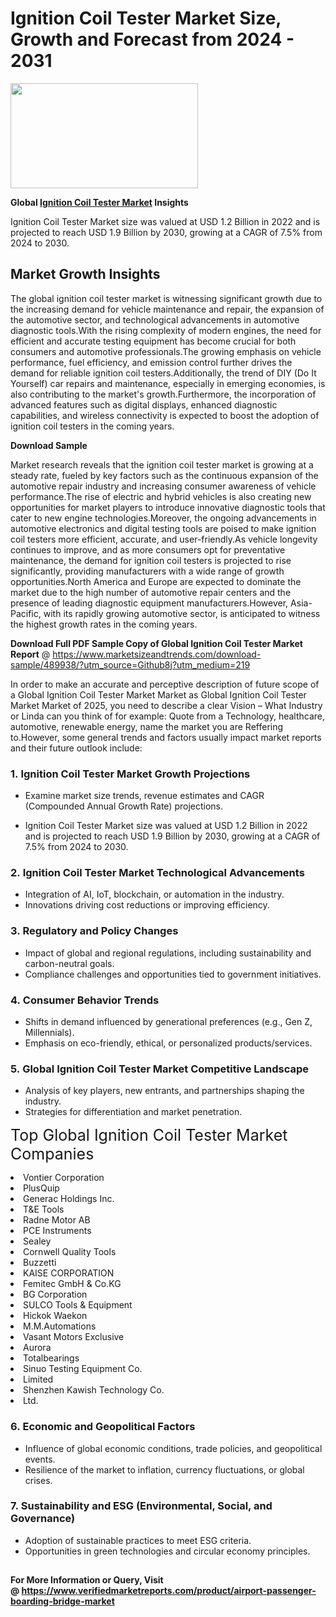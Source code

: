 <H1>Ignition Coil Tester Market Size, Growth and Forecast from 2024 - 2031</H1><img class="aligncenter size-medium wp-image-584254" src="https://thirdeyenews.in/wp-content/uploads/2024/09/Global-Market-Research-300x168.jpeg" alt="" width="300" height="168" /><p><strong>Global&nbsp;<a href="https://www.marketsizeandtrends.com/download-sample/489938/?utm_source=Github8j?utm_medium=219">Ignition Coil Tester Market</a> Insights</strong></p><p>Ignition Coil Tester Market size was valued at USD 1.2 Billion in 2022 and is projected to reach USD 1.9 Billion by 2030, growing at a CAGR of 7.5% from 2024 to 2030.</p><p><h2>Market Growth Insights</h2> <p>The global ignition coil tester market is witnessing significant growth due to the increasing demand for vehicle maintenance and repair, the expansion of the automotive sector, and technological advancements in automotive diagnostic tools.With the rising complexity of modern engines, the need for efficient and accurate testing equipment has become crucial for both consumers and automotive professionals.The growing emphasis on vehicle performance, fuel efficiency, and emission control further drives the demand for reliable ignition coil testers.Additionally, the trend of DIY (Do It Yourself) car repairs and maintenance, especially in emerging economies, is also contributing to the market's growth.Furthermore, the incorporation of advanced features such as digital displays, enhanced diagnostic capabilities, and wireless connectivity is expected to boost the adoption of ignition coil testers in the coming years.</p> <p><strong>Download Sample</strong></p> <p>Market research reveals that the ignition coil tester market is growing at a steady rate, fueled by key factors such as the continuous expansion of the automotive repair industry and increasing consumer awareness of vehicle performance.The rise of electric and hybrid vehicles is also creating new opportunities for market players to introduce innovative diagnostic tools that cater to new engine technologies.Moreover, the ongoing advancements in automotive electronics and digital testing tools are poised to make ignition coil testers more efficient, accurate, and user-friendly.As vehicle longevity continues to improve, and as more consumers opt for preventative maintenance, the demand for ignition coil testers is projected to rise significantly, providing manufacturers with a wide range of growth opportunities.North America and Europe are expected to dominate the market due to the high number of automotive repair centers and the presence of leading diagnostic equipment manufacturers.However, Asia-Pacific, with its rapidly growing automotive sector, is anticipated to witness the highest growth rates in the coming years.</p> <p><span class=""><strong>Download Full PDF Sample Copy of Global Ignition Coil Tester Market Report</strong> @ <a href="https://www.marketsizeandtrends.com/download-sample/489938/?utm_source=Github8j?utm_medium=219" target="_blank">https://www.marketsizeandtrends.com/download-sample/489938/?utm_source=Github8j?utm_medium=219</a></span></p><p>In order to make an accurate and perceptive description of future scope of a Global&nbsp;Ignition Coil Tester Market Market as Global&nbsp;Ignition Coil Tester Market Market of 2025, you need to describe a clear Vision &ndash; What Industry or Linda can you think of for example: Quote from a Technology, healthcare, automotive, renewable energy, name the market you are Reffering to.However, some general trends and factors usually impact market reports and their future outlook include:</p><h3>1.&nbsp;<strong>Ignition Coil Tester Market Growth Projections</strong></h3><ul><li>Examine market size trends, revenue estimates and CAGR (Compounded Annual Growth Rate) projections.</li><li><p>Ignition Coil Tester Market size was valued at USD 1.2 Billion in 2022 and is projected to reach USD 1.9 Billion by 2030, growing at a CAGR of 7.5% from 2024 to 2030.</p></li></ul><h3>2.&nbsp;<strong>Ignition Coil Tester Market Technological Advancements</strong></h3><ul><li>Integration of AI, IoT, blockchain, or automation in the industry.</li><li>Innovations driving cost reductions or improving efficiency.</li></ul><h3>3.&nbsp;<strong>Regulatory and Policy Changes</strong></h3><ul><li>Impact of global and regional regulations, including sustainability and carbon-neutral goals.</li><li>Compliance challenges and opportunities tied to government initiatives.</li></ul><h3>4.&nbsp;<strong>Consumer Behavior Trends</strong></h3><ul><li>Shifts in demand influenced by generational preferences (e.g., Gen Z, Millennials).</li><li>Emphasis on eco-friendly, ethical, or personalized products/services.</li></ul><h3>5.&nbsp;<strong>Global Ignition Coil Tester Market Competitive Landscape</strong></h3><ul><li>Analysis of key players, new entrants, and partnerships shaping the industry.</li><li>Strategies for differentiation and market penetration.</li></ul><p data-pm-slice="1 1 []"><span style="color: inherit; font-family: inherit; font-size: 25px;">Top Global Ignition Coil Tester Market Companies</span></p><div class="" data-test-id=""><p><li>Vontier Corporation</li><li> PlusQuip</li><li> Generac Holdings Inc.</li><li> T&E Tools</li><li> Radne Motor AB</li><li> PCE Instruments</li><li> Sealey</li><li> Cornwell Quality Tools</li><li> Buzzetti</li><li> KAISE CORPORATION</li><li> Femitec GmbH & Co.KG</li><li> BG Corporation</li><li> SULCO Tools & Equipment</li><li> Hickok Waekon</li><li> M.M.Automations</li><li> Vasant Motors Exclusive</li><li> Aurora</li><li> Totalbearings</li><li> Sinuo Testing Equipment Co.</li><li> Limited</li><li> Shenzhen Kawish Technology Co.</li><li> Ltd.</li></p></div><h3>6.&nbsp;<strong>Economic and Geopolitical Factors</strong></h3><ul><li>Influence of global economic conditions, trade policies, and geopolitical events.</li><li>Resilience of the market to inflation, currency fluctuations, or global crises.</li></ul><h3>7.&nbsp;<strong>Sustainability and ESG (Environmental, Social, and Governance)</strong></h3><ul><li>Adoption of sustainable practices to meet ESG criteria.</li><li>Opportunities in green technologies and circular economy principles.</li></ul><h2><strong style="font-size: 14px;">For More Information or Query, Visit @&nbsp;</strong><a style="background-color: #ffffff; font-size: 14px;" href="https://www.marketsizeandtrends.com/report/ignition-coil-tester-market/" target="_blank">https://www.verifiedmarketreports.com/product/airport-passenger-boarding-bridge-market</a></h2>
